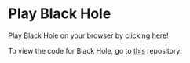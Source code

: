 # Play Black Hole

Play Black Hole on your browser by clicking [here](https://xyntechx.github.io/BlackHole-Game/index.html)! 

To view the code for Black Hole, go to [this](https://github.com/xyntechx/BlackHole) repository!
